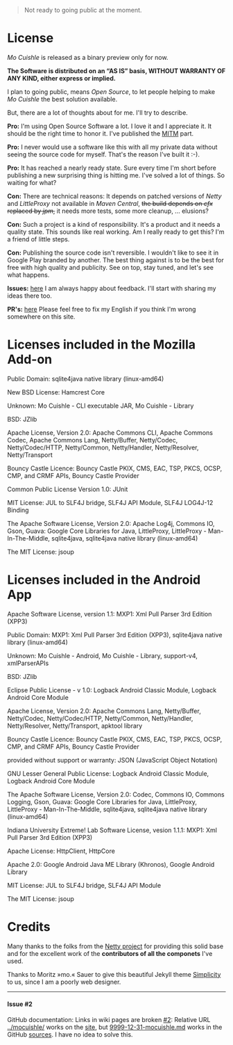 > Not ready to going public at the moment.

# License

*Mo Cuishle* is released as a binary preview only for now. 

**The Software is distributed on an “AS IS” basis, WITHOUT WARRANTY OF ANY KIND, 
either express or implied.**
<!--more-->

I plan to going public, means *Open Source*, to let people helping to make 
*Mo Cuishle* the best solution available. 

But, there are a lot of thoughts about for me. I'll try to describe. 

**Pro:** I'm using Open Source Software a lot. I love it and I appreciate it. It 
should be the right time to honor it. I've published the 
[MITM](https://github.com/ganskef/LittleProxy-mitm) part. 

**Pro:** I never would use a software like this with all my private data without 
seeing the source code for myself. That's the reason I've built it :-).

**Pro:** It has reached a nearly ready state. Sure every time I'm short before 
publishing a new surprising thing is hitting me. I've solved a lot of things. 
So waiting for what?

**Con:** There are technical reasons: It depends on patched versions of *Netty* 
and *LittleProxy* not available in *Maven Central*, <strike>the build depends on
<i>cfx</i> replaced by <i>jpm</i>,</strike> it needs more tests, some more 
cleanup, ... elusions?

**Con:** Such a project is a kind of responsibility. It's a product and it needs a 
quality state. This sounds like real working. Am I really ready to get this? 
I'm a friend of little steps. 

**Con:** Publishing the source code isn't reversible. I wouldn't like to see it 
in Google Play branded by another. The best thing against is to be the best for 
free with high quality and publicity. See on top, stay tuned, and let's see what 
happens. 

**Issues:** [here](https://github.com/ganskef/MoCuishle/issues) I am always 
happy about feedback. I'll start with sharing my ideas there too. 

**PR's:** [here](https://github.com/ganskef/MoCuishle/pulls) Please feel free to 
fix my English if you think I'm wrong somewhere on this site. 

# Licenses included in the Mozilla Add-on

Public Domain: sqlite4java native library (linux-amd64)

New BSD License: Hamcrest Core

Unknown: Mo Cuishle - CLI executable JAR, Mo Cuishle - Library

BSD: JZlib

Apache License, Version 2.0: Apache Commons CLI, Apache Commons Codec, Apache Commons Lang, Netty/Buffer, Netty/Codec, Netty/Codec/HTTP, Netty/Common, Netty/Handler, Netty/Resolver, Netty/Transport

Bouncy Castle Licence: Bouncy Castle PKIX, CMS, EAC, TSP, PKCS, OCSP, CMP, and CRMF APIs, Bouncy Castle Provider

Common Public License Version 1.0: JUnit

MIT License: JUL to SLF4J bridge, SLF4J API Module, SLF4J LOG4J-12 Binding

The Apache Software License, Version 2.0: Apache Log4j, Commons IO, Gson, Guava: Google Core Libraries for Java, LittleProxy, LittleProxy - Man-In-The-Middle, sqlite4java, sqlite4java native library (linux-amd64)

The MIT License: jsoup

# Licenses included in the Android App

Apache Software License, version 1.1: MXP1: Xml Pull Parser 3rd Edition (XPP3)

Public Domain: MXP1: Xml Pull Parser 3rd Edition (XPP3), sqlite4java native library (linux-amd64)

Unknown: Mo Cuishle - Android, Mo Cuishle - Library, support-v4, xmlParserAPIs

BSD: JZlib

Eclipse Public License - v 1.0: Logback Android Classic Module, Logback Android Core Module

Apache License, Version 2.0: Apache Commons Lang, Netty/Buffer, Netty/Codec, Netty/Codec/HTTP, Netty/Common, Netty/Handler, Netty/Resolver, Netty/Transport, apktool library

Bouncy Castle Licence: Bouncy Castle PKIX, CMS, EAC, TSP, PKCS, OCSP, CMP, and CRMF APIs, Bouncy Castle Provider

provided without support or warranty: JSON (JavaScript Object Notation)

GNU Lesser General Public License: Logback Android Classic Module, Logback Android Core Module

The Apache Software License, Version 2.0: Codec, Commons IO, Commons Logging, Gson, Guava: Google Core Libraries for Java, LittleProxy, LittleProxy - Man-In-The-Middle, sqlite4java, sqlite4java native library (linux-amd64)

Indiana University Extreme! Lab Software License, vesion 1.1.1: MXP1: Xml Pull Parser 3rd Edition (XPP3)

Apache License: HttpClient, HttpCore

Apache 2.0: Google Android Java ME Library (Khronos), Google Android Library

MIT License: JUL to SLF4J bridge, SLF4J API Module

The MIT License: jsoup

# Credits

Many thanks to the folks from the [Netty project](http://netty.io/) for 
providing this solid base and for the excellent work of the **contributors of 
all the componets** I've used.

Thanks to Moritz »mo.« Sauer to give this beautiful Jekyll theme 
[Simplicity](http://phlow.github.io/simplicity/) to us, since I am a poorly web 
designer.

----

#### Issue #2

GitHub documentation: Links in wiki pages are broken 
[#2](https://github.com/ganskef/MoCuishle/issues/2): Relative URL 
[../mocuishle/](../mocuishle/) works on the 
[site](https://ganskef.github.io/MoCuishle/license/#issue-2), but 
[9999-12-31-mocuishle.md](9999-12-31-mocuishle.md) works in the GitHub 
[sources](https://github.com/ganskef/MoCuishle/blob/gh-pages/_posts/2016-01-16-license.md#issue-2). 
I have no idea to solve this.
